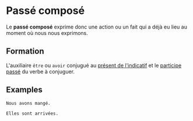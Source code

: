 # Passé composé

Le **passé composé** exprime donc une action ou un fait qui a déjà eu lieu au moment où nous nous exprimons.

## Formation

L'auxiliaire `être` ou `avoir` conjugué au [présent de l'indicatif](../temps/présent.md) et le [participe passé](../participes/participe%20passé.md) du verbe à conjuguer.

## Examples

```text
Nous avons mangé.

Elles sont arrivées.
```
